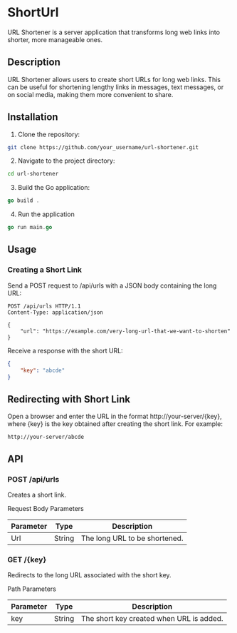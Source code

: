 # ShortUrl
URL Shortener is a server application that transforms long web links into shorter, more manageable ones.

## Description
URL Shortener allows users to create short URLs for long web links. This can be useful for shortening lengthy links in messages, text messages, or on social media, making them more convenient to share.

## Installation
1. Clone the repository:
```bash
git clone https://github.com/your_username/url-shortener.git
```
2. Navigate to the project directory:
```bash
cd url-shortener
```
3. Build the Go application:
```go
go build .
```
4. Run the application
```go
go run main.go
```

## Usage
### Creating a Short Link
Send a POST request to /api/urls with a JSON body containing the long URL:
```http request
POST /api/urls HTTP/1.1
Content-Type: application/json

{
    "url": "https://example.com/very-long-url-that-we-want-to-shorten"
}

```
Receive a response with the short URL:

```json
{
    "key": "abcde"
}

```

## Redirecting with Short Link
Open a browser and enter the URL in the format http://your-server/{key}, where {key} is the key obtained after creating the short link. For example:

```
http://your-server/abcde
```

## API
### POST /api/urls
Creates a short link.

Request Body Parameters

| Parameter    | Type   | Description|
|------------|--------| --- |
| Url	| String | The long URL to be shortened.|


### GET /{key}
Redirects to the long URL associated with the short key.

Path Parameters

| Parameter | Type   | Description|
|-----------|--------| --- |
| key	      | String | The short key created when URL is added.|
